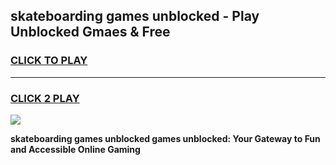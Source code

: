 
## skateboarding games unblocked - Play Unblocked Gmaes & Free
<h3>
<a href="https://premium.freeplayer.one?title=skateboarding_games_unblocked&ref=20F">CLICK TO PLAY</a></h3>
<hr>

<h3>
<a href="https://premium.freeplayer.one?title=skateboarding_games_unblocked&ref=20F">CLICK 2 PLAY</a>
  
</h3>

<a href="https://premium.freeplayer.one?title=skateboarding_games_unblocked&ref=20F/"><img src="https://clearcache.store/games.png"></a>


**skateboarding games unblocked games unblocked: Your Gateway to Fun and Accessible Online Gaming**
